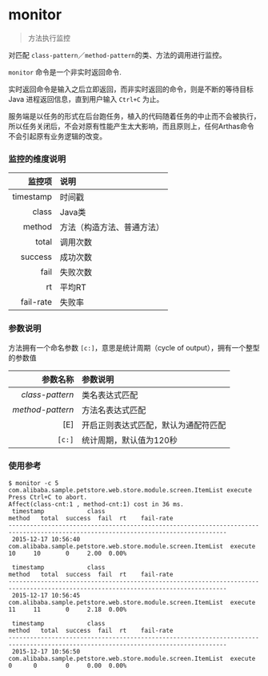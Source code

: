 monitor
=======

> 方法执行监控

对匹配 `class-pattern`／`method-pattern`的类、方法的调用进行监控。

`monitor` 命令是一个非实时返回命令.

实时返回命令是输入之后立即返回，而非实时返回的命令，则是不断的等待目标 Java 进程返回信息，直到用户输入 `Ctrl+C` 为止。

服务端是以任务的形式在后台跑任务，植入的代码随着任务的中止而不会被执行，所以任务关闭后，不会对原有性能产生太大影响，而且原则上，任何Arthas命令不会引起原有业务逻辑的改变。

### 监控的维度说明

|监控项|说明|
|---:|:---|
|timestamp|时间戳|
|class|Java类|
|method|方法（构造方法、普通方法）|
|total|调用次数|
|success|成功次数|
|fail|失败次数|
|rt|平均RT|
|fail-rate|失败率|

### 参数说明

方法拥有一个命名参数 `[c:]`，意思是统计周期（cycle of output），拥有一个整型的参数值

|参数名称|参数说明|
|---:|:---|
|*class-pattern*|类名表达式匹配|
|*method-pattern*|方法名表达式匹配|
|[E]|开启正则表达式匹配，默认为通配符匹配|
|`[c:]`|统计周期，默认值为120秒|

### 使用参考

```shell
$ monitor -c 5 com.alibaba.sample.petstore.web.store.module.screen.ItemList execute
Press Ctrl+C to abort.
Affect(class-cnt:1 , method-cnt:1) cost in 36 ms.
 timestamp            class                                                         method   total  success  fail  rt    fail-rate
-----------------------------------------------------------------------------------------------------------------------------------
 2015-12-17 10:56:40  com.alibaba.sample.petstore.web.store.module.screen.ItemList  execute  10     10       0     2.00  0.00%

 timestamp            class                                                         method   total  success  fail  rt    fail-rate
-----------------------------------------------------------------------------------------------------------------------------------
 2015-12-17 10:56:45  com.alibaba.sample.petstore.web.store.module.screen.ItemList  execute  11     11       0     2.18  0.00%

 timestamp            class                                                         method   total  success  fail  rt    fail-rate
-----------------------------------------------------------------------------------------------------------------------------------
 2015-12-17 10:56:50  com.alibaba.sample.petstore.web.store.module.screen.ItemList  execute  0      0        0     0.00  0.00%
```
